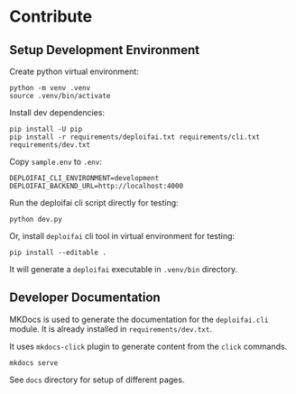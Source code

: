 # Contribute

## Setup Development Environment

Create python virtual environment:

```shell
python -m venv .venv
source .venv/bin/activate
````

Install dev dependencies:

```shell
pip install -U pip
pip install -r requirements/deploifai.txt requirements/cli.txt requirements/dev.txt
```

Copy `sample.env` to `.env`:

```text
DEPLOIFAI_CLI_ENVIRONMENT=development
DEPLOIFAI_BACKEND_URL=http://localhost:4000
```

Run the deploifai cli script directly for testing:

```shell
python dev.py
```

Or, install `deploifai` cli tool in virtual environment for testing:

```shell
pip install --editable . 
```

It will generate a `deploifai` executable in `.venv/bin` directory.

## Developer Documentation

MKDocs is used to generate the documentation for the `deploifai.cli` module. It is already installed in `requirements/dev.txt`.

It uses `mkdocs-click` plugin to generate content from the `click` commands.

```shell
mkdocs serve
```

See `docs` directory for setup of different pages.
